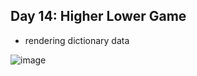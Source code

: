 ## Day 14: Higher Lower Game

- rendering dictionary data

![image](https://github.com/user-attachments/assets/2278c8e6-8c25-4948-9755-723633b2f921)
